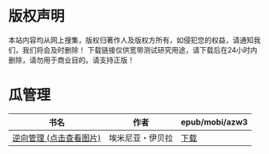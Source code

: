 # 版权声明

本站内容均从网上搜集，版权归著作人及版权方所有，如侵犯您的权益，请通知我们，我们将会及时删除！ 下载链接仅供宽带测试研究用途，请下载后在24小时内删除，请勿用于商业目的。请支持正版！

# 瓜管理

| 书名 | 作者 | epub/mobi/azw3 |
| --- | --- | --- |
| [逆向管理 (点击查看图片)](https://www.dushupai.com/attachment/2024/06/01/46b6393683e15941.jpg) | 埃米尼亚・伊贝拉 | [下载](https://url89.ctfile.com/f/31084289-1357007590-ce7cce?p=8866) |
